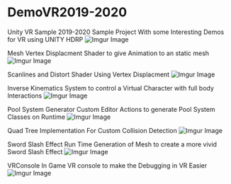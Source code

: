 # DemoVR2019-2020
 Unity VR Sample  2019-2020
Sample Project With some Interesting Demos for VR using UNITY HDRP
![Imgur Image](http://i.imgur.com/7Oelk0B.gif)



Mesh Vertex Displacment Shader to give Animation to an static mesh
![Imgur Image](https://imgur.com/DmRwepa.gif)


Scanlines and Distort Shader Using Vertex Displacment
![Imgur Image](https://imgur.com/7Oelk0B.gif)

Inverse Kinematics System to control a Virtual Character with full body Interactions
![Imgur Image](https://imgur.com/OwmYcFA.gif)


Pool System Generator Custom Editor Actions to generate Pool System Classes on Runtime
![Imgur Image](https://imgur.com/Xrbqo1m.gif)


Quad Tree Implementation For Custom Collision Detection
![Imgur Image](https://imgur.com/7Oelk0B.gif)


Sword Slash Effect Run Time Generation of Mesh to create a more vivid Sword Slash Effect
![Imgur Image](https://imgur.com/hpIMyRy.gif)


VRConsole  In Game VR console to make the Debugging in VR Easier
![Imgur Image](https://imgur.com/6Yq40z4.gif)
